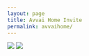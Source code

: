 ```yaml
---
layout: page
title: Avvai Home Invite
permalink: avvaihome/
---
```

![](../assets/images/avvai_home_invite_11.jpg)
![](../assets/images/avvai_home_invite_22.jpg)
